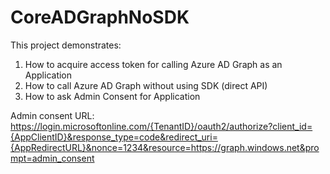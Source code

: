 # CoreADGraphNoSDK
This project demonstrates:
1. How to acquire access token for calling Azure AD Graph as an Application
2. How to call Azure AD Graph without using SDK (direct API)
3. How to ask Admin Consent for Application

Admin consent URL:
https://login.microsoftonline.com/{TenantID}/oauth2/authorize?client_id={AppClientID}&response_type=code&redirect_uri={AppRedirectURL}&nonce=1234&resource=https://graph.windows.net&prompt=admin_consent
